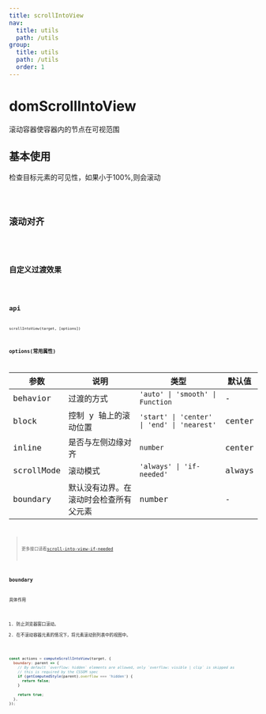 ```yaml
---
title: scrollIntoView
nav:
  title: utils
  path: /utils
group:
  title: utils
  path: /utils
  order: 1
---
```

# domScrollIntoView

滚动容器使容器内的节点在可视范围

## 基本使用
检查目标元素的可见性，如果小于100%,则会滚动

<code hideActions='["CSB", "EXTERNAL"]' src="./demo/Base.jsx" />

## 滚动对齐
<code hideActions='["CSB", "EXTERNAL"]' src="./demo/Alignment.jsx" />

## 自定义过渡效果
<code hideActions='["CSB", "EXTERNAL"]' src="./demo/CustomTransition/index.jsx" />


## api
`scrollIntoView(target, [options])`

### options(常用属性)

| 参数 | 说明 | 类型 | 默认值 |
| --- | --- | --- | --- |
| behavior | 过渡的方式 | `'auto' \| 'smooth' \| Function` | - |
| block | 控制 y 轴上的滚动位置 | `'start' \| 'center' \| 'end' \| 'nearest'` | center |
| inline | 是否与左侧边缘对齐 | `number` | center |
| scrollMode | 滚动模式 |  `'always' \| 'if-needed'` | always |
| boundary | 默认没有边界。在滚动时会检查所有父元素 | number | - |

> 更多接口请看[scroll-into-view-if-needed](https://github.com/stipsan/scroll-into-view-if-needed)

### boundary
具体作用
1. 防止浏览器窗口滚动。
2. 在不滚动容器元素的情况下，将元素滚动到列表中的视图中。
```js
const actions = computeScrollIntoView(target, {
  boundary: parent => {
    // By default `overflow: hidden` elements are allowed, only `overflow: visible | clip` is skipped as
    // this is required by the CSSOM spec
    if (getComputedStyle(parent).overflow === 'hidden') {
      return false;
    }

    return true;
  },
});
```
